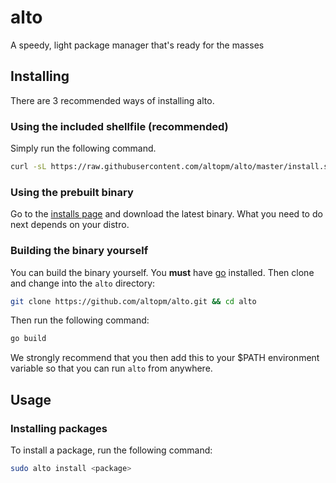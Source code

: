 # alto
A speedy, light package manager that's ready for the masses

## Installing
There are 3 recommended ways of installing alto.
### Using the included shellfile (recommended)
Simply run the following command.
```sh
curl -sL https://raw.githubusercontent.com/altopm/alto/master/install.sh | sudo sh
```
### Using the prebuilt binary
Go to the [installs page](github.com/altopm/alto/releases) and download the latest binary.
What you need to do next depends on your distro.
### Building the binary yourself
You can build the binary yourself. You **must** have [go](https://golang.org) installed. Then clone and change into the `alto` directory:
```sh
git clone https://github.com/altopm/alto.git && cd alto
```
Then run the following command:
```sh
go build
```
We strongly recommend that you then add this to your $PATH environment variable so that you can run `alto` from anywhere.
## Usage
### Installing packages
To install a package, run the following command:
```sh
sudo alto install <package>
```
